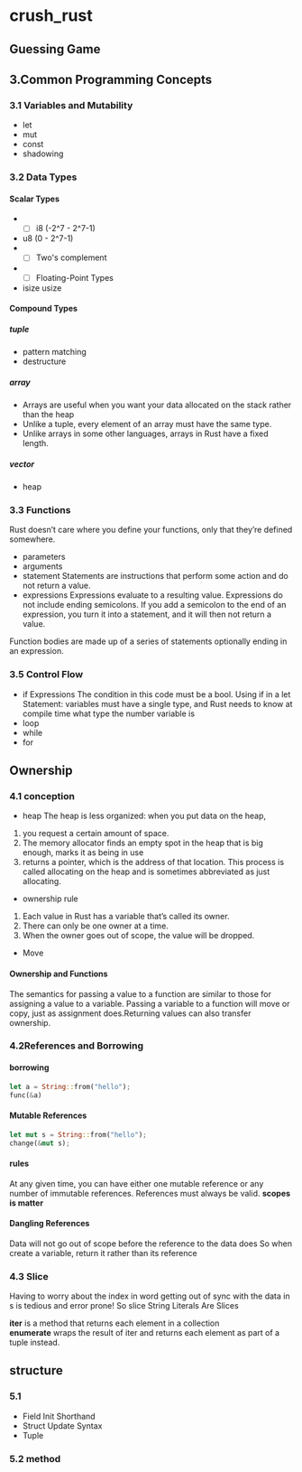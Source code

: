 # crush_rust

## Guessing Game

## 3.Common Programming Concepts
### 3.1 Variables and Mutability
- let
- mut
- const
- shadowing 

### 3.2 Data Types
#### Scalar Types
- - [ ] i8 (-2^7 - 2^7-1)
- u8 (0 - 2^7-1)
- - [ ] Two's complement
- - [ ] Floating-Point Types
- isize usize
#### Compound Types
##### tuple
- pattern matching 
- destructure
##### array
- Arrays are useful when you want your data allocated on the stack rather than the heap
- Unlike a tuple, every element of an array must have the same type. 
- Unlike arrays in some other languages, arrays in Rust have a fixed length.

##### vector
- heap

### 3.3 Functions

Rust doesn’t care where you define your functions, only that they’re defined somewhere.
- parameters
- arguments
- statement 
Statements are instructions that perform some action and do not return a value. 
- expressions 
Expressions evaluate to a resulting value.
Expressions do not include ending semicolons. If you add a semicolon to the end of an expression, you turn it into a statement, and it will then not return a value. 

Function bodies are made up of a series of statements optionally ending in an expression. 

### 3.5 Control Flow

- if Expressions
The condition in this code must be a bool.
Using if in a let Statement: variables must have a single type, and Rust needs to know at compile time what type the number variable is
- loop
- while
- for

## Ownership

### 4.1 conception
- heap
The heap is less organized: when you put data on the heap, 
1. you request a certain amount of space. 
2. The memory allocator finds an empty spot in the heap that is big enough, marks it as being in use
3.  returns a pointer, which is the address of that location. This process is called allocating on the heap and is sometimes abbreviated as just allocating.

- ownership rule
1. Each value in Rust has a variable that’s called its owner.
2. There can only be one owner at a time.
3. When the owner goes out of scope, the value will be dropped.
- Move

#### Ownership and Functions

The semantics for passing a value to a function are similar to those for assigning a value to a variable. Passing a variable to a function will move or copy, just as assignment does.Returning values can also transfer ownership. 

### 4.2References and Borrowing
#### borrowing
```rs
let a = String::from("hello");
func(&a)
```
#### Mutable References
```rs
let mut s = String::from("hello");
change(&mut s);
```
#### rules
At any given time, 
you can have either one mutable reference or any number of immutable references.
References must always be valid. **scopes is matter**
#### Dangling References
Data will not go out of scope before the reference to the data does
So when create a variable, return it rather than its reference

### 4.3 Slice
Having to worry about the index in word getting out of sync with the data in s is tedious and error prone! So slice
String Literals Are Slices

**iter** is a method that returns each element in a collection  
**enumerate** wraps the result of iter and returns each element as part of a tuple instead. 

## structure

### 5.1 
- Field Init Shorthand 
- Struct Update Syntax
- Tuple 
  
### 5.2 method
